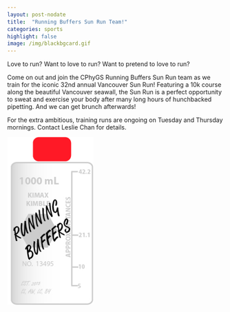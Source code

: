 ```yaml
---
layout: post-nodate 
title:  "Running Buffers Sun Run Team!"
categories: sports
highlight: false
image: /img/blackbgcard.gif
---
```


Love to run? Want to love to run? Want to pretend to love to run?

Come on out and join the CPhyGS Running Buffers Sun Run team as we train
for the iconic 32nd annual Vancouver Sun Run! Featuring a 10k course
along the beautiful Vancouver seawall, the Sun Run is a perfect opportunity
to sweat and exercise your body after many long hours of hunchbacked pipetting.
And we can get brunch afterwards!

For the extra ambitious, training runs are ongoing on Tuesday and Thursday mornings.
Contact Leslie Chan for details.

<img src="/img/runningbufferslogo.jpg" alt="Running Buffers Logo" style="width: 200px;"/>

